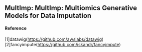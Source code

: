 ## MultImp: MultImp: Multiomics Generative Models for Data Imputation


#### Reference
[1]datawig(https://github.com/awslabs/datawig)
[2]fancyimpute(https://github.com/iskandr/fancyimpute)

<!--
**multimp/multimp** is a ✨ _special_ ✨ repository because its `README.md` (this file) appears on your GitHub profile.

Here are some ideas to get you started:

- 🔭 I’m currently working on ...
- 🌱 I’m currently learning ...
- 👯 I’m looking to collaborate on ...
- 🤔 I’m looking for help with ...
- 💬 Ask me about ...
- 📫 How to reach me: ...
- 😄 Pronouns: ...
- ⚡ Fun fact: ...
-->
